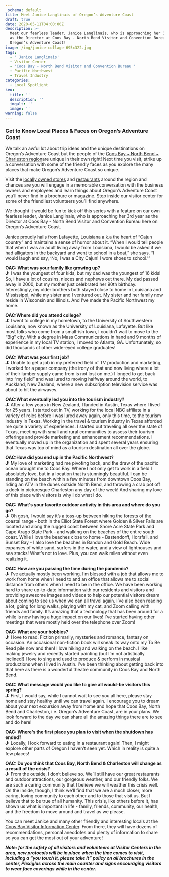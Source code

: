```yaml
---
_schema: default
title: Meet Janice Langlinais of Oregon’s Adventure Coast
draft: true
date: 2020-05-11T04:00:00Z
description: >-
  Meet our fearless leader, Janice Langlinais, who is approaching her 3rd year
  as the Director at Coos Bay - North Bend Visitor and Convention Bureau here on
  Oregon’s Adventure Coast!
image: /img/janice-collage-695x322.jpg
tags:
  - ' Janice Langlinais'
  - Visitor Center
  - 'Coos Bay - North Bend Visitor and Convention Bureau '
  - Pacific Northwest
  - Travel Industry
categories:
  - Local Spotlight
seo:
  title: ''
  description: ''
  imgalt: ''
  image: ''
warning: false
---
```

### Get to Know Local Places & Faces on Oregon’s Adventure Coast

We talk an awful lot about trip ideas and the unique destinations on Oregon’s Adventure Coast but the people of the [Coos Bay ~ North Bend ~ Charleston region](https://www.oregonsadventurecoast.com/our-area/)are unique in their own right! Next time you visit, strike up a conversation with some of the friendly faces as you explore the many places that make Oregon’s Adventure Coast so unique.

Visit the [locally owned stores](https://www.oregonsadventurecoast.com/shopping/) and [restaurants](https://www.oregonsadventurecoast.com/dining/) around the region and chances are you will engage in a memorable conversation with the business owners and employees and learn things about Oregon’s Adventure Coast you’ll never find in a brochure or magazine. Step inside our visitor center for some of the friendliest volunteers you’ll find anywhere.

We thought it would be fun to kick off this series with a feature on our own fearless leader, Janice Langlinais, who is approaching her 3rd year as the Director at Coos Bay - North Bend Visitor and Convention Bureau here on Oregon’s Adventure Coast.

Janice proudly hails from Lafayette, Louisiana a.k.a the heart of “Cajun country” and maintains a sense of humor about it. “When I would tell people that when I was an adult living away from Louisiana, I would be asked if we had alligators in the backyard and went to school in a boat,” she says. “I would laugh and say, ‘No, I was a City Cajun! I wore shoes to school.’”

**OAC: What was your family like growing up?**<br> **J:** I was the youngest of four kids, but my dad was the youngest of 16 kids! So, I have a lot of cousins, nieces and nephews out there. My dad passed away in 2000, but my mother just celebrated her 90th birthday. Interestingly, my older brothers both stayed close to home in Louisiana and Mississippi, while my sister and I ventured out. My sister and her family now reside in Wisconsin and Illinois. And I’ve made the Pacific Northwest my home.

**OAC:Where did you attend college?**<br> **J:** I went to college in my hometown, to the University of Southwestern Louisiana, now known as the University of Louisiana, Lafayette. But like most folks who come from a small-ish town, I couldn’t wait to move to the “Big” city. With a degree in Mass Communications in hand and 9 months of experience in my local TV station, I moved to Atlanta, GA. Unfortunately, so did thousands of other wide-eyed college graduates!

**OAC: What was your first job?**<br> **J:** Unable to get a job in my preferred field of TV production and marketing, I worked for a paper company (the irony of that and now living where a lot of their lumber supply came from is not lost on me.) I longed to get back into “my field” and was lured to moving halfway around the world, to Auckland, New Zealand, where a new subscription television service was about to hit the airwaves.

**OAC:What eventually led you into the tourism industry?** <br> **J:** After a few years in New Zealand, I landed in Austin, Texas where I lived for 25 years. I started out in TV, working for the local NBC affiliate in a variety of roles before I was lured away again, only this time, to the tourism industry in Texas. Working in the travel & tourism industry in Texas afforded me quite a variety of experiences. I started out traveling all over the state of Texas, meeting with small and rural communities to assess their tourism offerings and provide marketing and enhancement recommendations. I eventually moved up in the organization and spent several years ensuring that Texas was top of mind as a tourism destination all over the globe.

**OAC:How did you end up in the Pacific Northwest?**<br> **J:** My love of marketing had me pivoting back, and the draw of the pacific ocean brought me to Coos Bay. Where I not only get to work in a field I absolutely love, but in a location that is stunningly beautiful. I can be standing on the beach within a few minutes from downtown Coos Bay, riding an ATV in the dunes outside North Bend, and throwing a crab pot off a dock in picturesque Charleston any day of the week! And sharing my love of this place with visitors is why I do what I do.

**OAC: What's your favorite outdoor activity in this area and where do you go?** <br> **J:** Oh gosh, I would say it’s a toss-up between hiking the forests of the coastal range - both in the Elliot State Forest where Golden & Silver Falls are located and along the rugged coast between Shore Acre State Park and Cape Arago State Park - and walking on the beaches of the entire south coast. While I love the beaches close to home - Bastendorff, Horsfall, and Sunset Bay - I also love the beaches in Bandon and Gold Beach. Wide expanses of white sand, surfers in the water, and a view of lighthouses and sea stacks! What’s not to love. Plus, you can walk miles without even realizing it.

**OAC: How are you passing the time during the pandemic?** <br> **J:** I’ve actually mostly been working. I’m blessed with a job that allows me to work from home when I need to and an office that allows me to social distance from others when I need to be in the office. We have been working hard to share up-to-date information with our residents and visitors and providing awesome images and videos to help our potential visitors dream about coming to see us when we can all travel again. I’ve also been reading a lot, going for long walks, playing with my cat, and Zoom calling with friends and family. It’s amazing that a technology that has been around for a while is now having a huge impact on our lives! I’ve started having other meetings that were mostly held over the telephone over Zoom!

**OAC: What are your hobbies?**<br> **J:** I love to read. Fiction primarily, mysteries and romance, fantasy on occasion.  An occasional non-fiction book will sneak its way onto my To Be Read pile now and then! I love hiking and walking on the beach. I like making jewelry and recently started painting (but I’m not artistically inclined!) I love to sing and used to produce & perform in musical productions when I lived in Austin. I’ve been thinking about getting back into that here as there is a wonderful theatre community in Coos Bay and North Bend.

**OAC: What message would you like to give all would-be visitors this spring?** <br> **J:** First, I would say, while I cannot wait to see you all here, please stay home and stay healthy until we can travel again. I encourage you to dream about your next excursion away from home and hope that Coos Bay, North Bend and Charleston, i.e. Oregon’s Adventure Coast, are in your plans. We look forward to the day we can share all the amazing things there are to see and do here!

**OAC: Where's the first place you plan to visit when the shutdown has ended?**<br> **J:** Locally, I look forward to eating in a restaurant again! Then, I might explore other parts of Oregon I haven’t seen yet. Which in reality is quite a few places!

**OAC: Do you think that Coos Bay, North Bend & Charleston will change as a result of the crisis?**<br> **J:** From the outside, I don’t believe so. We’ll still have our great restaurants and outdoor attractions, our gorgeous weather, and our friendly folks. We are such a caring community that I believe we will weather this crisis well. On the inside, though, I think we’ll find that we are a much closer, more caring, loving community to each other and to those that visit us. But I believe that to be true of all humanity. This crisis, like others before it, has shown us what is important in life - family, friends, community, our health, and the freedom to move around and travel as we please.

You can meet Janice and many other friendly and interesting locals at the [Coos Bay Visitor Information Center](https://www.oregonsadventurecoast.com/contact/). From there, they will have dozens of recommendations, personal anecdotes and plenty of information to share so you can get the most out of your adventure!

***Note: for the safety of all visitors and volunteers at Visitor Centers in the area, new protocols will be in place when the time comes to visit, including a “you touch it, please take it” policy on all brochures in the center, Plexiglas across the main counter and signs encouraging visitors to wear face coverings while in the center.***
